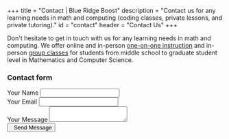+++
title = "Contact | Blue Ridge Boost"
description = "Contact us for any learning needs in math and computing (coding classes, private lessons, and private tutoring)."
id = "contact"
header = "Contact Us"
+++

Don't hesitate to get in touch with us for any learning needs in math
and computing. We offer online and in-person <a
href="https://blueridgeboost.youcanbook.me/">one-on-one
instruction</a> and in-person <a href="/classes">group classes</a> for
students from middle school to graduate student level in Mathematics
and Computer Science.

<h3>Contact form</h3>

<form action="https://formspree.io/f/myyawwzg" method="POST">
<div class="container">
    <div class="row">
        <div class="col-sm-6">
            <div class="form-group">
                <label for="name">Your Name</label>
                <input type="text" class="form-control" name="name" id="name" required>
            </div>
        </div>
        <div class="col-sm-6">
            <div class="form-group">
                <label for="email">Your Email</label>
                <input type="email" autocomplete="email" class="form-control" name="email" id="email" required>
            </div>
        </div>
    </div>
    <div class="row">
        <div class="col-sm-12">
            <div class="form-group">
                <label for="message">Your Message</label>
                <textarea id="message" class="form-control" name="message" required></textarea>
            </div>
        </div>
    </div>
    <div class="row">
        <div class="col-sm-12 text-center">
            <button type="submit" class="btn btn-template-main"> &nbsp; Send Message</button>
        </div>
    </div>
</div>                
</form>